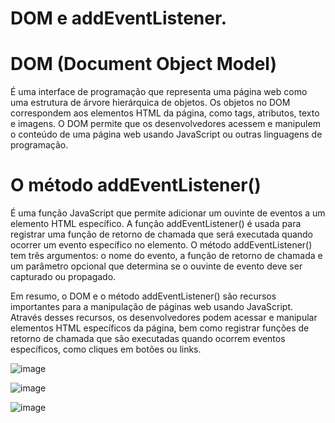 # DOM e addEventListener.

# DOM (Document Object Model) 
  É uma interface de programação que representa uma página web como uma estrutura de árvore hierárquica de objetos. Os objetos no DOM correspondem aos elementos HTML da página, como tags, atributos, texto e imagens. O DOM permite que os desenvolvedores acessem e manipulem o conteúdo de uma página web usando JavaScript ou outras linguagens de programação.

# O método addEventListener() 
  É uma função JavaScript que permite adicionar um ouvinte de eventos a um elemento HTML específico. A função addEventListener() é usada para registrar uma função de retorno de chamada que será executada quando ocorrer um evento específico no elemento. O método addEventListener() tem três argumentos: o nome do evento, a função de retorno de chamada e um parâmetro opcional que determina se o ouvinte de evento deve ser capturado ou propagado.

Em resumo, o DOM e o método addEventListener() são recursos importantes para a manipulação de páginas web usando JavaScript. Através desses recursos, os desenvolvedores podem acessar e manipular elementos HTML específicos da página, bem como registrar funções de retorno de chamada que são executadas quando ocorrem eventos específicos, como cliques em botões ou links.

![image](https://cdn.discordapp.com/attachments/1068133490765336677/1086661991457902693/Captura_de_tela_de_2023-03-18_11-43-45.png)

![image](https://cdn.discordapp.com/attachments/1068133490765336677/1086661991655014421/Captura_de_tela_de_2023-03-18_11-44-49.png)

![image](https://cdn.discordapp.com/attachments/1068133490765336677/1086662280449642617/Captura_de_tela_de_2023-03-18_11-44-59.png)
